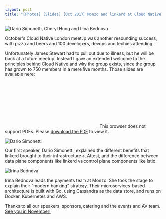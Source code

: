 ```yaml
---
layout: post
title: "[Photos] [Slides] [Oct 2017] Monzo and linkerd at Cloud Native London October"
---
```


![Dario Simonetti, Cheryl Hung and Irina Bednova]({{site.baseurl}}/images/CNLOct-0.jpg)

October's Cloud Native London meetup was another resounding success, with pizza and beers and 100 developers, devops and techies attending.

Unfortunately James Stewart had to pull out due to illness, but he will be back at a future meetup. Instead I gave an extended welcome to the principles behind Cloud Native and why the group exists, since the group has grown to 750 members in a mere five months. Those slides are available here:

<object data="http://www.oicheryl.com/resources/CloudNativeLondonOct.pdf" type="application/pdf" width="700px" height="700px">
    <embed src="http://www.oicheryl.com/resources/CloudNativeLondonOct.pdf">
        This browser does not support PDFs. Please <a href="http://www.oicheryl.com/resources/CloudNativeLondonOct.pdf">download the PDF</a> to view it.</p>
    </embed>
</object>

![Dario Simonetti]({{site.baseurl}}/images/CNLOct-2.jpg)

Our first speaker, Dario Simonetti, explained the different benefits that linkerd brought to their infrastructure at Attest, and the difference between data plane components like linkerd vs control plane components like Istio.

![Irina Bednova]({{site.baseurl}}/images/CNLOct-1.jpg)

Irina Bednova leads the payments team at Monzo. She took the stage to explain their "modern banking" strategy. Their microservices-based architecture is built with Go, using Cassandra as the data store, and runs on Docker, Kubernetes and AWS.

Thanks to all our speakers, sponsors, catering and the events and AV team. [See you in November!](https://www.meetup.com/Cloud-Native-London/events/240151506/)
